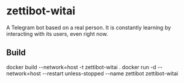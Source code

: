 # zettibot-witai
A Telegram bot based on a real person. It is constantly learning by interacting with its users, even right now.

## Build
docker build --network=host -t zettibot-witai .
docker run -d --network=host --restart unless-stopped --name zettibot zettibot-witai
